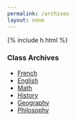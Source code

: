 ```yaml
---
permalink: /archives
layout: none
---
```

<html>
<head>
  <meta name="viewport" content="width=device-width, initial-scale=1, shrink-to-fit=no">
  <script src="https://code.jquery.com/jquery-3.2.1.slim.min.js" integrity="sha384-KJ3o2DKtIkvYIK3UENzmM7KCkRr/rE9/Qpg6aAZGJwFDMVNA/GpGFF93hXpG5KkN" crossorigin="anonymous"></script>
  <script src="https://cdnjs.cloudflare.com/ajax/libs/popper.js/1.12.9/umd/popper.min.js" integrity="sha384-ApNbgh9B+Y1QKtv3Rn7W3mgPxhU9K/ScQsAP7hUibX39j7fakFPskvXusvfa0b4Q" crossorigin="anonymous"></script>
  <script src="https://maxcdn.bootstrapcdn.com/bootstrap/4.0.0/js/bootstrap.min.js" integrity="sha384-JZR6Spejh4U02d8jOt6vLEHfe/JQGiRRSQQxSfFWpi1MquVdAyjUar5+76PVCmYl" crossorigin="anonymous"></script>
  <link rel="stylesheet" href="https://stackpath.bootstrapcdn.com/bootstrap/4.5.2/css/bootstrap.min.css" integrity="sha384-JcKb8q3iqJ61gNV9KGb8thSsNjpSL0n8PARn9HuZOnIxN0hoP+VmmDGMN5t9UJ0Z" crossorigin="anonymous">
  <link rel="stylesheet" href="/style-archives.css">
</head>
<body>

  {% include h.html %}

  <h3>Class Archives</h3>
  
  <ul class="nav flex-column col-6">
    <li class="nav-item bg-dark redirect">
      <a class="nav-link vertical-link" href="archives-french">French</a>
    </li>
    <li class="nav-item bg-dark redirect">
      <a class="nav-link vertical-link" href="archives-english">English</a>
    </li>
    <li class="nav-item bg-dark redirect">
      <a class="nav-link vertical-link" href="archives-math">Math</a>
    </li>
    <li class="nav-item bg-dark redirect">
      <a class="nav-link vertical-link" href="archives-history">History</a>
    </li>
    <li class="nav-item bg-dark redirect">
      <a class="nav-link vertical-link" href="archives-geo">Geography</a>
    </li>
    <li class="nav-item bg-dark redirect">
      <a class="nav-link vertical-link" href="archives-philo">Philosophy</a>
    </li>
  </ul>


  
</body>
</html>
